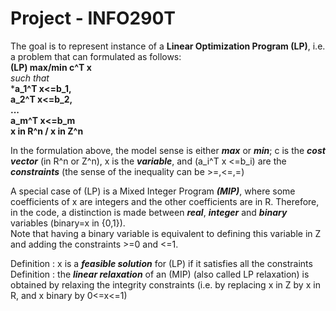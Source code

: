 # Project - INFO290T

The goal is to represent instance of a **Linear Optimization Program (LP)**, i.e. a problem that can formulated as follows:   
**(LP) max/min c^T x**   
*such that*   
         ***a_1^T x<=b_1,**   
         **a_2^T x<=b_2,**   
         **...**   
         **a_m^T x<=b_m**  
    **x in R^n / x in Z^n**

In the formulation above, the model sense is either ***max*** or ***min***;
c is the ***cost vector*** (in R^n or Z^n), x is the ***variable***, and (a_i^T x <=b_i) are the ***constraints*** (the sense of the inequality can be >=,<=,=)

A special case of (LP) is a Mixed Integer Program ***(MIP)***, where some coefficients of x are integers and the other coefficients are in R.
Therefore, in the code, a distinction is made between ***real***, ***integer*** and ***binary*** variables (binary=x in {0,1}).   
Note that having a binary variable is equivalent to defining this variable in Z and adding the constraints >=0 and <=1.   

Definition : x is a ***feasible solution*** for (LP) if it satisfies all the constraints   
Definition : the ***linear relaxation*** of an (MIP) (also called LP relaxation) is obtained by relaxing the integrity constraints
(i.e. by replacing x in Z by x in R, and x binary by 0<=x<=1)

